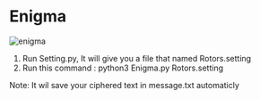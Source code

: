 # Enigma

![enigma](https://user-images.githubusercontent.com/90928167/197161782-ae8d4feb-ee17-4440-b3f2-24d2fab31f2a.jpg)

  1. Run Setting.py, It will give you a file that named Rotors.setting
  2. Run this command : python3 Enigma.py Rotors.setting
  
  Note: It wil save your ciphered text in message.txt automaticly
